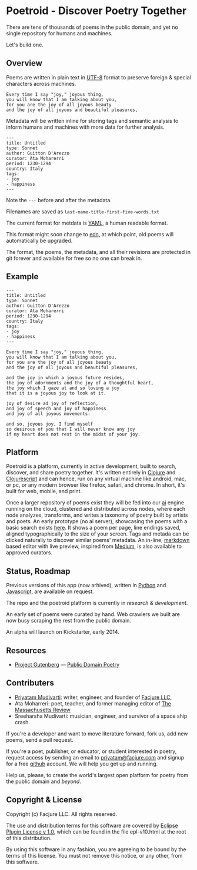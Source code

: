 # Poetroid - Discover Poetry Together

There are tens of thousands of poems in the public domain, and yet no single repository for humans and machines.

Let's build one.

## Overview

Poems are written in plain text in [UTF-8](http://en.wikipedia.org/wiki/UTF-8) format to preserve foreign & special characters across machines.

```
Every time I say "joy," joyous thing, 
you will know that I am talking about you, 
for you are the joy of all joyous beauty 
and the joy of all joyous and beautiful pleasures,
```

Metadata will be written inline for storing tags and semantic analysis to inform humans and machines with more data for further analysis. 

```
---
title: Untitled
type: Sonnet
author: Guitton D'Arezzo
curator: Ata Moharerri
period: 1230-1294 
country: Italy 
tags:
- joy
- happiness
---
```

Note the `---` before and after the metadata. 

Filenames are saved as `last-name-title-first-five-words.txt`

The current format for metdata is [YAML](http://en.wikipedia.org/wiki/YAML), a human readable format.
 
This format might soon change to [edn](https://github.com/edn-format/edn), at which point, old poems will automatically be upgraded.

The format, the poems, the metadata, and all their revisions are protected in git forever and available for free so no one can break in.
 
## Example

```
---
title: Untitled
type: Sonnet
author: Guitton D'Arezzo
curator: Ata Moharerri
period: 1230-1294 
country: Italy 
tags:
- joy
- happiness
---

Every time I say "joy," joyous thing, 
you will know that I am talking about you, 
for you are the joy of all joyous beauty 
and the joy of all joyous and beautiful pleasures, 

and the joy in which a joyous future resides, 
the joy of adornments and the joy of a thoughtful heart, 
the joy which I gaze at and so loving a joy 
that it is a joyous joy to look at it. 

joy of desire ad joy of reflection, 
and joy of speech and joy of happiness 
and joy of all joyous movements: 

and so, joyous joy, I find myself 
so desirous of you that I will never know any joy 
if my heart does not rest in the midst of your joy. 

```

## Platform

Poetroid is a platform, currently in active development, built to search, discover, and share poetry together. It's written entirely in [Clojure](http://clojure.org/) and [Clojurescript](https://github.com/clojure/clojurescript) and can hence, run on any virtual machine like android, mac, or pc, or any modern browser like firefox, safari, and chrome. In short, it's built for web, mobile, and print.

Once a larger repository of poems exist they will be fed into our [ai](http://en.wikipedia.org/wiki/Artificial_intelligence) engine running on the cloud, clustered and distributed across nodes, where each node analyzes, transforms, and writes a taxonomy of poetry built by artists and poets. An early prototype (no ai server), showcasing the poems with a basic search exists [here](http://poetroid.com/). It shows a poem per page, line endings saved, aligned typographically to the size of your screen. Tags and metada can be clicked naturally to discover similar poems' metadata. An in-line, [markdown](http://daringfireball.net/projects/markdown/) based editor with live preview, inspired from [Medium](https://medium.com/), is also available to approved curators.

## Status, Roadmap

Previous versions of this app (now arhived), written in [Python](http://www.python.org/) and [Javascript](http://en.wikipedia.org/wiki/JavaScript), are available on request.

The repo and the poetroid platform is currently in *research & development*.

An early set of poems were curated by hand. Web crawlers we built are now busy scraping the rest from the public domain. 

An alpha will launch on Kickstarter, early 2014.

## Resources

- [Project Gutenberg](http://www.gutenberg.org)
— [Public Domain Poetry](http://www.public-domain-poetry.com)

## Contributers

- [Priyatam Mudivarti](www.priyatam.com): writer, engineer, and founder of [Facjure LLC](http://www.facjure.com), 
- Ata Moharreri: poet, teacher, and former managing editor of [The Massachusetts Review](http://www.massreview.org/editors)
- Sreeharsha Mudivarti: musician, engineer, and survivor of a space ship crash.

If you're a developer and want to move literature forward, fork us, add new poems, send a pull request.

If you're a poet, publisher, or educator, or student interested in poetry, request access by sending an email to priyatam@facjure.com and signup for a free [github](https://github.com/) account. We will help you get up and running.

Help us, please, to create the world's largest open platform for poetry from the public domain and *beyond*.

## Copyright & License

Copyright (c) Facjure LLC. All rights reserved.
 
The use and distribution terms for this software are covered by [Eclipse Plugin License v 1.0]((http://opensource.org/licenses/eclipse-1.0.php)), which can be found in the file epl-v10.html at the root of this distribution.

By using this software in any fashion, you are agreeing to be bound by the terms of this license. You must not remove this notice, or any other, from this software.
